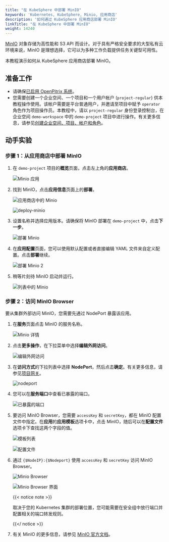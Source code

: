 ```yaml
---
title: "在 KubeSphere 中部署 MinIO"
keywords: 'Kubernetes, KubeSphere, Minio, 应用商店'
description: '如何通过 KubeSphere 应用商店部署 MinIO'
linkTitle: "在 KubeSphere 中部署 MinIO"
weight: 14240
---
```

[MinIO](https://min.io/) 对象存储为高性能和 S3 API 而设计。对于具有严格安全要求的大型私有云环境来说，MinIO 是理想选择，它可以为多种工作负载提供任务关键型可用性。

本教程演示如何从 KubeSphere 应用商店部署 MinIO。

## 准备工作

- 请确保[已启用 OpenPitrix 系统](../../../pluggable-components/app-store/)。
- 您需要创建一个企业空间、一个项目和一个用户帐户 (`project-regular`) 供本教程操作使用。该帐户需要是平台普通用户，并邀请至项目中赋予 `operator` 角色作为项目操作员。本教程中，请以 `project-regular` 身份登录控制台，在企业空间 `demo-workspace` 中的 `demo-project` 项目中进行操作。有关更多信息，请参见[创建企业空间、项目、帐户和角色](../../../quick-start/create-workspace-and-project/)。

## 动手实验

### 步骤 1：从应用商店中部署 MinIO

1. 在 `demo-project` 项目的**概览**页面，点击左上角的**应用商店**。

   ![Minio 应用](/images/docs/zh-cn/appstore/built-in-apps/deploy-minio-on-ks/minio-app.PNG)

2. 找到 MinIO，点击**应用信息**页面上的**部署**。

   ![应用商店中的 Minio](/images/docs/zh-cn/appstore/built-in-apps/deploy-minio-on-ks/minio-in-app-store.PNG)

   ![deploy-minio](/images/docs/appstore/built-in-apps/minio-app/deploy-minio.jpg)

3. 设置名称并选择应用版本。请确保将 MinIO 部署在 `demo-project` 中，点击**下一步**。

   ![部署 Minio](/images/docs/zh-cn/appstore/built-in-apps/deploy-minio-on-ks/minio-deploy.PNG)

4. 在**应用配置**页面，您可以使用默认配置或者直接编辑 YAML 文件来自定义配置。点击**部署**继续。

   ![部署 Minio 2](/images/docs/zh-cn/appstore/built-in-apps/deploy-minio-on-ks/deploy-minio-2.PNG)

5. 稍等片刻待 MinIO 启动并运行。

   ![列表中的 Minio](/images/docs/zh-cn/appstore/built-in-apps/deploy-minio-on-ks/minio-in-list.PNG)

### 步骤 2：访问 MinIO Browser

要从集群外部访问 MinIO，您需要先通过 NodePort 暴露该应用。

1. 在**服务**页面点击 MinIO 的服务名称。

   ![Minio 详情](/images/docs/zh-cn/appstore/built-in-apps/deploy-minio-on-ks/minio-detail.PNG)

2. 点击**更多操作**，在下拉菜单中选择**编辑外网访问**。

   ![编辑外网访问](/images/docs/zh-cn/appstore/built-in-apps/deploy-minio-on-ks/edit-internet-access.PNG)

3. 在**访问方式**的下拉列表中选择 **NodePort**，然后点击**确定**。有关更多信息，请参见[项目网关](../../../project-administration/project-gateway/)。

   ![nodeport](/images/docs/zh-cn/appstore/built-in-apps/deploy-minio-on-ks/nodeport.PNG)

4. 您可以在**服务端口**中查看已暴露的端口。

   ![已暴露的端口](/images/docs/zh-cn/appstore/built-in-apps/deploy-minio-on-ks/port-exposed.PNG)

5. 要访问 MinIO Browser，您需要 `accessKey` 和 `secretKey`，都在 MinIO 配置文件中指定。在**应用**的**应用模板**选项卡中，点击 MinIO，随后可以在**配置文件**选项卡下查找这两个字段的值。

   ![模板列表](/images/docs/zh-cn/appstore/built-in-apps/deploy-minio-on-ks/template-list.PNG)

   ![配置文件](/images/docs/zh-cn/appstore/built-in-apps/deploy-minio-on-ks/config-file.PNG)

6. 通过 `{$NodeIP}:{$Nodeport}` 使用 `accessKey` 和 `secretKey` 访问 MinIO Browser。

   ![Minio Browser](/images/docs/zh-cn/appstore/built-in-apps/deploy-minio-on-ks/minio-browser.PNG)

   ![Minio Browser 界面](/images/docs/zh-cn/appstore/built-in-apps/deploy-minio-on-ks/minio-browser-interface.PNG)

   {{< notice note >}}

   取决于您的 Kubernetes 集群的部署位置，您可能需要在安全组中放行端口并配置相关的端口转发规则。

   {{</ notice >}} 

7. 有关 MinIO 的更多信息，请参见 [MinIO 官方文档](https://docs.min.io/)。